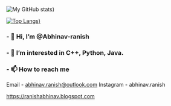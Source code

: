 ![My GitHub stats](https://github-readme-stats.vercel.app/api?username=Abhinav-ranish&count_private=true&theme=dark))

[![Top Langs](https://github-readme-stats.vercel.app/api/top-langs/?username=abhinav_ranish&layout=compact&theme=dark))](https://github.com/abhinav_ranish/github-readme-stats)

###  - 👋 Hi, I’m @Abhinav-ranish
###  - 👀 I’m interested in C++, Python, Java.
###  - 📫 How to reach me 
Email      - abhinav.ranish@outlook.com
Instagram  - abhinav.ranish

https://ranishabhinav.blogspot.com


<!---
Abhinav-ranish/Abhinav-ranish is a ✨ special ✨ repository because its `README.md` (this file) appears on your GitHub profile.
You can click the Preview link to take a look at your changes.
--->
